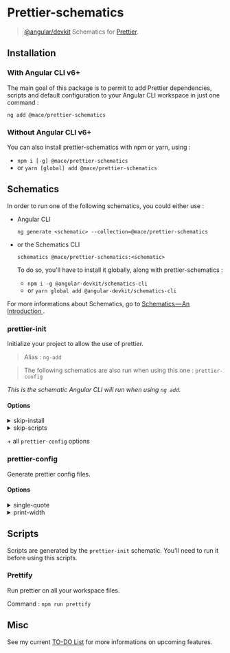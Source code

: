 # Prettier-schematics

> [@angular/devkit](http://github.com/angular/devkit) Schematics for [Prettier](http://github.com/prettier/prettier).

## Installation

### With Angular CLI v6+

The main goal of this package is to permit to add Prettier dependencies, scripts and default configuration to your Angular CLI workspace in just one command :

`ng add @mace/prettier-schematics`

### Without Angular CLI v6+

You can also install prettier-schematics with npm or yarn, using :

* `npm i [-g] @mace/prettier-schematics`
* or `yarn [global] add @mace/prettier-schematics`

## Schematics

In order to run one of the following schematics, you could either use :

* Angular CLI

  `ng generate <schematic> --collection=@mace/prettier-schematics`

* or the Schematics CLI

  `schematics @mace/prettier-schematics:<schematic>`

  To do so, you'll have to install it globally, along with prettier-schematics :

  * `npm i -g @angular-devkit/schematics-cli`
  * or `yarn global add @angular-devkit/schematics-cli`

For more informations about Schematics, go to [Schematics — An Introduction
](https://blog.angular.io/schematics-an-introduction-dc1dfbc2a2b2).

### prettier-init

Initialize your project to allow the use of prettier.

> Alias : `ng-add`

> The following schematics are also run when using this one : `prettier-config`

_This is the schematic Angular CLI will run when using `ng add`._

#### Options

<details>
  <summary>skip-install</summary>
  <p>
    <code>--skip-install</code>
  </p>
  <p>
    Do not run npm / yarn install after adding the required dependencies.
  </p>
</details>
<details>
  <summary>skip-scripts</summary>
  <p>
    <code>--skip-scripts</code>
  </p>
  <p>
    Do not generate the scripts helping to run prettier on your workspace
  </p>
</details>

\+ all `prettier-config` options

### prettier-config

Generate prettier config files.

#### Options

<details>
  <summary>single-quote</summary>
  <p>
    <code>--single-quote boolean</code>
  </p>
  <p>
    Set <a href="https://prettier.io/docs/en/options.html#quotes">single-quote</a> Prettier rule value.
  </p>
  <p>
    Default: true
  </p>
</details>
<details>
  <summary>print-width</summary>
  <p>
    <code>--print-width number</code>
  </p>
  <p>
    Set <a href="https://prettier.io/docs/en/options.html#print-width">print-width</a> Prettier rule value.
  </p>
  <p>
    Default: 120
  </p>
</details>

## Scripts

Scripts are generated by the `prettier-init` schematic. You'll need to run it before using this scripts.

### Prettify

Run prettier on all your workspace files.

Command : `npm run prettify`

## Misc

See my current [TO-DO List](TODO.md) for more informations on upcoming features.
